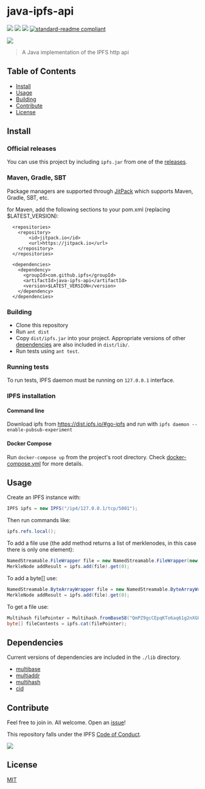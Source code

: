 # java-ipfs-api

[![](https://img.shields.io/badge/made%20by-Protocol%20Labs-blue.svg?style=flat-square)](http://ipn.io)
[![](https://img.shields.io/badge/project-IPFS-blue.svg?style=flat-square)](http://ipfs.io/)
[![](https://img.shields.io/badge/freenode-%23ipfs-blue.svg?style=flat-square)](http://webchat.freenode.net/?channels=%23ipfs)
[![standard-readme compliant](https://img.shields.io/badge/standard--readme-OK-green.svg?style=flat-square)](https://github.com/RichardLitt/standard-readme)

![](https://ipfs.io/ipfs/QmQJ68PFMDdAsgCZvA1UVzzn18asVcf7HVvCDgpjiSCAse)

> A Java implementation of the IPFS http api

## Table of Contents

- [Install](#install)
- [Usage](#usage)
- [Building](#building)
- [Contribute](#contribute)
- [License](#license)

## Install

### Official releases

You can use this project by including `ipfs.jar` from one of the [releases](https://github.com/ipfs/java-ipfs-api/releases).

### Maven, Gradle, SBT

Package managers are supported through [JitPack](https://jitpack.io/#ipfs/java-ipfs-api/) which supports Maven, Gradle, SBT, etc.

for Maven, add the following sections to your pom.xml (replacing $LATEST_VERSION):
```
  <repositories>
    <repository>
        <id>jitpack.io</id>
        <url>https://jitpack.io</url>
    </repository>
  </repositories>

  <dependencies>
    <dependency>
      <groupId>com.github.ipfs</groupId>
      <artifactId>java-ipfs-api</artifactId>
      <version>$LATEST_VERSION</version>
    </dependency>
  </dependencies>
```

### Building

* Clone this repository
* Run `ant dist`
* Copy `dist/ipfs.jar` into your project. Appropriate versions of other [dependencies](#dependencies) are also included in `dist/lib/`.
* Run tests using `ant test`.

### Running tests

To run tests, IPFS daemon must be running on `127.0.0.1` interface. 

### IPFS installation

#### Command line

Download ipfs from https://dist.ipfs.io/#go-ipfs and run with `ipfs daemon --enable-pubsub-experiment`

#### Docker Compose

Run `docker-compose up` from the project's root directory. Check [docker-compose.yml](docker-compose.yml) for more details.

## Usage

Create an IPFS instance with:
```Java
IPFS ipfs = new IPFS("/ip4/127.0.0.1/tcp/5001");
```

Then run commands like:
```Java
ipfs.refs.local();
```

To add a file use (the add method returns a list of merklenodes, in this case there is only one element):
```Java
NamedStreamable.FileWrapper file = new NamedStreamable.FileWrapper(new File("hello.txt"));
MerkleNode addResult = ipfs.add(file).get(0);
```

To add a byte[] use:
```Java
NamedStreamable.ByteArrayWrapper file = new NamedStreamable.ByteArrayWrapper("hello.txt", "G'day world! IPFS rocks!".getBytes());
MerkleNode addResult = ipfs.add(file).get(0);
```

To get a file use:
```Java
Multihash filePointer = Multihash.fromBase58("QmPZ9gcCEpqKTo6aq61g2nXGUhM4iCL3ewB6LDXZCtioEB");
byte[] fileContents = ipfs.cat(filePointer);
```

## Dependencies

Current versions of dependencies are included in the `./lib` directory.

* [multibase](https://github.com/multiformats/java-multibase)
* [multiaddr](https://github.com/multiformats/java-multiaddr)
* [multihash](https://github.com/multiformats/java-multihash)
* [cid](https://github.com/ipld/java-cid)

## Contribute

Feel free to join in. All welcome. Open an [issue](https://github.com/ipfs/java-ipfs-api/issues)!

This repository falls under the IPFS [Code of Conduct](https://github.com/ipfs/community/blob/master/code-of-conduct.md).

[![](https://cdn.rawgit.com/jbenet/contribute-ipfs-gif/master/img/contribute.gif)](https://github.com/ipfs/community/blob/master/contributing.md)

## License

[MIT](LICENSE)
